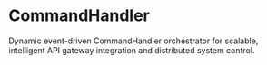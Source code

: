# CommandHandler
Dynamic event-driven CommandHandler orchestrator for scalable, intelligent API gateway integration and distributed system control.
